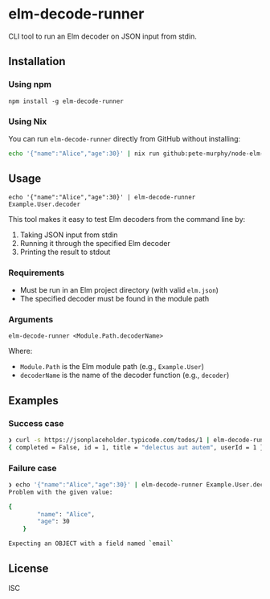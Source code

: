 # elm-decode-runner

CLI tool to run an Elm decoder on JSON input from stdin.

## Installation

### Using npm

```
npm install -g elm-decode-runner
```

### Using Nix

You can run `elm-decode-runner` directly from GitHub without installing:

```bash
echo '{"name":"Alice","age":30}' | nix run github:pete-murphy/node-elm-decode-runner -- Example.User.decoder
```

## Usage

```
echo '{"name":"Alice","age":30}' | elm-decode-runner Example.User.decoder
```

This tool makes it easy to test Elm decoders from the command line by:

1. Taking JSON input from stdin
2. Running it through the specified Elm decoder
3. Printing the result to stdout

### Requirements

- Must be run in an Elm project directory (with valid `elm.json`)
- The specified decoder must be found in the module path

### Arguments

`elm-decode-runner <Module.Path.decoderName>`

Where:

- `Module.Path` is the Elm module path (e.g., `Example.User`)
- `decoderName` is the name of the decoder function (e.g., `decoder`)

## Examples

### Success case

```bash
❯ curl -s https://jsonplaceholder.typicode.com/todos/1 | elm-decode-runner Example.Todo.decoder
{ completed = False, id = 1, title = "delectus aut autem", userId = 1 }
```

### Failure case

```bash
❯ echo '{"name":"Alice","age":30}' | elm-decode-runner Example.User.decoder
Problem with the given value:

{
        "name": "Alice",
        "age": 30
    }

Expecting an OBJECT with a field named `email`
```

## License

ISC
